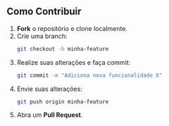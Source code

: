 ## Como Contribuir
1. **Fork** o repositório e clone localmente.
2. Crie uma branch:
   ```bash
   git checkout -b minha-feature
   ```
3. Realize suas alterações e faça commit:
   ```bash
   git commit -m "Adiciona nova funcionalidade X"
   ```
4. Envie suas alterações:
   ```bash
   git push origin minha-feature
   ```
5. Abra um **Pull Request**.
